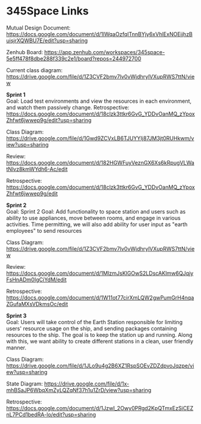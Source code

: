 # 345Space Links

Mutual Design Document: https://docs.google.com/document/d/1lWqaOzfqITnnBYjy6xVhlExNOEjjhzBuisjrXQWBU7E/edit?usp=sharing

Zenhub Board: https://app.zenhub.com/workspaces/345space-5e5ff478f8dbe288f339c2e1/board?repos=244972700

Current class diagram: https://drive.google.com/file/d/1Z3CVF2bmv7lv0vWjdhrylVXupRWS7ttN/view

**Sprint 1**   
Goal: Load test environments and view the resources in each environment, and watch them passively change.
Retrospective: https://docs.google.com/document/d/18clzk3ttkr6GvG_YDDvOanMQ_zYpoxZhfwt6jwwep9g/edit?usp=sharing

Class Diagram: https://drive.google.com/file/d/1Gwd9ZCVxLB6TJUYYIj87JM3jt0RUHkwm/view?usp=sharing

Review: https://docs.google.com/document/d/182HGWFuyVeznGX6Xs6kRpugVLWatNlvz8kmWYdh6-Ac/edit

Retrospective: https://docs.google.com/document/d/18clzk3ttkr6GvG_YDDvOanMQ_zYpoxZhfwt6jwwep9g/edit

**Sprint 2**   
Goal: Sprint 2 Goal: Add functionality to space station and users such as ability to use appliances, move between rooms, and engage in various activities. Time permitting, we will also add ability for user input as "earth employees" to send resources

Class Diagram: https://drive.google.com/file/d/1Z3CVF2bmv7lv0vWjdhrylVXupRWS7ttN/view

Review: https://docs.google.com/document/d/1MlzmJsKlGOwS2LDscAKlmw6QJqjyFsHnADm0IgCiYdM/edit

Retrospective: https://docs.google.com/document/d/1W11ot77cirXmLQW2gwPumGrH4nqaZGufaMXsVDkmsOc/edit

**Sprint 3**  
Goal: Users will take control of the Earth Station responsible for limiting users' resource usage on the ship, and sending packages containing resources to the ship. The goal is to keep the station up and running. Along with this, we want ability to create different stations in a clean, user friendly manner.

Class Diagram: https://drive.google.com/file/d/1JLo9u4g2B6XZ1RspSOEvZDZdpvoJqzpe/view?usp=sharing

State Diagram: https://drive.google.com/file/d/1x-mhBSaJP6WbqXmZyLQZqNf37h1u1ZrD/view?usp=sharing

Retrospective: https://docs.google.com/document/d/1JzwI_2Owy0PRgd2KpQTmxEzSiCEZnL7PCd1bedRA-lo/edit?usp=sharing

